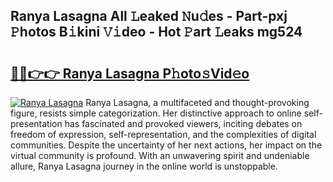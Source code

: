 ## Ranya Lasagna All 𝙻eaked 𝙽u𝚍es - Part-pxj 𝙿hotos B𝚒kini 𝚅𝚒deo - Hot 𝙿art 𝙻eaks mg524

# <h2><a href="http://ld0s6hz.urlbe.top/?page=Ranya+Lasagna">🔗🔗👉👉 Ranya Lasagna P𝚑oto𝚜Vid𝚎o</a></h2>

[![Ranya Lasagna](https://i.imgur.com/eBuTRDB.gif)](http://ld0s6hz.urlbe.top/?page=Ranya+Lasagna)
Ranya Lasagna, a multifaceted and thought-provoking figure, resists simple categorization. Her distinctive approach to online self-presentation has fascinated and provoked viewers, inciting debates on freedom of expression, self-representation, and the complexities of digital communities. Despite the uncertainty of her next actions, her impact on the virtual community is profound. With an unwavering spirit and undeniable allure, Ranya Lasagna journey in the online world is unstoppable.
